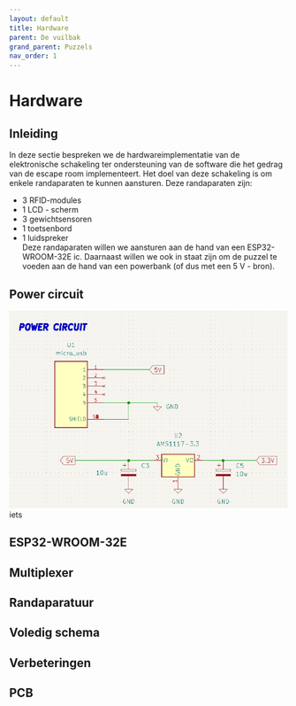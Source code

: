 ```yaml
---
layout: default
title: Hardware
parent: De vuilbak
grand_parent: Puzzels
nav_order: 1
---
```

# Hardware
## Inleiding
In deze sectie bespreken we de hardwareimplementatie van de elektronische schakeling ter ondersteuning van de software die het gedrag van de escape room implementeert.
Het doel van deze schakeling is om enkele randaparaten te kunnen aansturen.
Deze randaparaten zijn:
- 3 RFID-modules
- 1 LCD - scherm
- 3 gewichtsensoren
- 1 toetsenbord
- 1 luidspreker <br />
Deze randaparaten willen we aansturen aan de hand van een  ESP32-WROOM-32E ic.
Daarnaast willen we ook in staat zijn om de puzzel te voeden aan de hand van een powerbank (of dus met een 5 V - bron).

## Power circuit
![](Power_circuit.png)
iets
## ESP32-WROOM-32E

## Multiplexer

## Randaparatuur

## Voledig schema

## Verbeteringen

## PCB